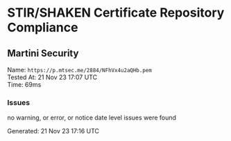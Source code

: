 # STIR/SHAKEN Certificate Repository Compliance

## Martini Security

Name: `https://p.mtsec.me/2884/NFhVx4u2aQHb.pem`\
Tested At: 21 Nov 23 17:07 UTC\
Time: 69ms

### Issues

no warning, or error, or notice date level issues were found

Generated: 21 Nov 23 17:16 UTC
